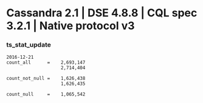 Cassandra 2.1 | DSE 4.8.8 | CQL spec 3.2.1 | Native protocol v3
===============================================================
### ts_stat_update
```
2016-12-21
count_all      =    2,693,147
                    2,714,404

count_not_null =    1,626,438
                    1,626,435

count_null     =    1,065,542
```

